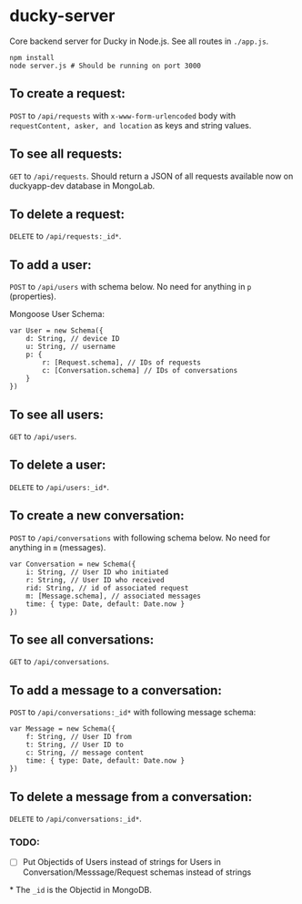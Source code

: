 # ducky-server

Core backend server for Ducky in Node.js. See all routes in ```./app.js```.

```
npm install
node server.js # Should be running on port 3000
```

## To create a request:

```POST``` to ```/api/requests``` with ```x-www-form-urlencoded``` body with ```requestContent, asker, and location``` as keys and string values.

## To see all requests:

```GET``` to ```/api/requests```. Should return a JSON of all requests available now on duckyapp-dev database in MongoLab.

## To delete a request:

```DELETE``` to ```/api/requests:_id*```. 

## To add a user:

```POST``` to ```/api/users``` with schema below. No need for anything in ```p``` (properties).

Mongoose User Schema:
```
var User = new Schema({
	d: String, // device ID
	u: String, // username
	p: {
		r: [Request.schema], // IDs of requests
		c: [Conversation.schema] // IDs of conversations
	}
})
```

## To see all users:
```GET``` to ```/api/users```.

## To delete a user:
```DELETE``` to ```/api/users:_id*```. 

## To create a new conversation:
```POST``` to ```/api/conversations``` with following schema below. No need for anything in ```m``` (messages).

```
var Conversation = new Schema({
	i: String, // User ID who initiated
	r: String, // User ID who received
	rid: String, // id of associated request
	m: [Message.schema], // associated messages
	time: { type: Date, default: Date.now }
})
```

## To see all conversations:
```GET``` to ```/api/conversations```.

## To add a message to a conversation:
```POST``` to ```/api/conversations:_id*``` with following message schema:

```
var Message = new Schema({
	f: String, // User ID from
	t: String, // User ID to
	c: String, // message content
	time: { type: Date, default: Date.now }
})
```

## To delete a message from a conversation:
```DELETE``` to ```/api/conversations:_id*```. 

### TODO:
- [ ] Put Objectids of Users instead of strings for Users in Conversation/Messsage/Request schemas instead of strings


\* The ```_id``` is the Objectid in MongoDB.
